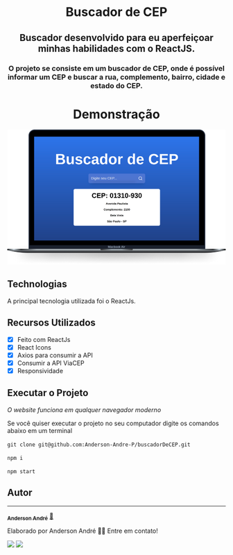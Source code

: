 <h1 align="center">
  Buscador de CEP
</h1>

<h2 align="center">
   Buscador desenvolvido para eu aperfeiçoar minhas habilidades com o ReactJS.
</h2>

<h3 align="center">
    O projeto se consiste em um buscador de CEP, onde é possível informar um CEP e buscar a rua, complemento, bairro, cidade e estado do CEP.
</h3>

<h1 align="center">Demonstração</h1>
<p align="center">
    <img src="./Demo.png">
</p>

## Technologias

A principal tecnologia utilizada foi o ReactJs.

## Recursos Utilizados

- [x] Feito com ReactJs
- [x] React Icons
- [x] Axios para consumir a API
- [x] Consumir a API ViaCEP
- [x] Responsividade

## Executar o Projeto

<!-- `https://anderson-andre-p.github.io/christmas-website/` -->

_O website funciona em qualquer navegador moderno_

Se você quiser executar o projeto no seu computador digite os comandos abaixo em um terminal

`git clone git@github.com:Anderson-Andre-P/buscadorDeCEP.git`

`npm i`

`npm start`

## Autor

---

<a href="https://www.linkedin.com/in/anderson-andre-pereira/">
 <!-- <img style="border-radius: 50%;" src="" width="100px;" alt=""/> -->
 <!-- <br /> -->
 <sub><b>Anderson André</b></sub></a> <a href="https://www.linkedin.com/in/anderson-andre-pereira/" title="LinkedIn">🚀</a>

Elaborado por Anderson André 👋🏽 Entre em contato!

 <div> 
  <a href = "mailto:andreandersoncaue.e@gmail.com"><img src="https://img.shields.io/badge/-Gmail-%23333?style=for-the-badge&logo=gmail&logoColor=white" target="_blank"></a>
  <a href="https://www.linkedin.com/in/anderson-andre-pereira/" target="_blank"><img src="https://img.shields.io/badge/-LinkedIn-%230077B5?style=for-the-badge&logo=linkedin&logoColor=white" target="_blank"></a> 
</div>
